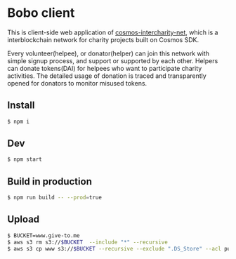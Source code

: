 # Bobo client

This is client-side web application of [cosmos-intercharity-net](https://github.com/team-bobocoin/cosmos-intercharity-net), which is a interblockchain network for charity projects built on Cosmos SDK. 

Every volunteer(helpee), or donator(helper) can join this network with simple signup process, and support or supported by each other. Helpers can donate tokens(DAI) for helpees who want to participate charity activities. The detailed usage of donation is traced and transparently opened for donators to monitor misused tokens.

## Install

```bash
$ npm i
```

## Dev

```bash
$ npm start
```

## Build in production

```bash
$ npm run build -- --prod=true
```

## Upload

```bash
$ BUCKET=www.give-to.me
$ aws s3 rm s3://$BUCKET  --include "*" --recursive
$ aws s3 cp www s3://$BUCKET --recursive --exclude ".DS_Store" --acl public-read
```
